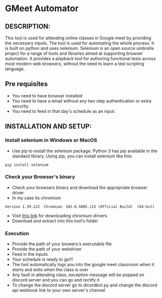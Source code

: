 # GMeet Automator

## DESCRIPTION:
This tool is used for attending online classes in Google meet by providing the necessary inputs. The tool is used for automating the whole process. It is built on python and uses selenium. Selenium is an open source umbrella project for a range of tools and libraries aimed at supporting browser automation. It provides a playback tool for authoring functional tests across most modern web browsers, without the need to learn a test scripting language.

## Pre requisites
- You need to have browser installed
- You need to have a email without any two step authentication or extra security.
- You need to feed in that day's schedule as an input.

## INSTALLATION AND SETUP:
### Install selenium in Windows or MacOS
- Use pip to install the selenium package. Python 3 has pip available in the standard library. Using pip, you can install selenium like this:

```
pip install selenium
```
### Check your Browser's binary
- Check your browsers binary and download the appropriate browser driver
- In my case its chromium 
```
Version 1.39.122  Chromium: 102.0.5005.115 (Official Build)  (64-bit)
```
- Visit [this link](https://chromedriver.chromium.org/) for downloading chromium drivers
- Download and extract into this tool's folder

### Execution
- Provide the path of your browers's executable file
- Provide the path of your webdriver
- Feed in the inputs 
- Your schedule is ready to go!!!
- The tool automatically logs you into the google meet classroom when it starts and exits when the class is over
- Any fault in attending class, exception message will be popped on discord server and you can go and rectify it
- To change the discord server go to dicordbot.py and change the discord api webhook link to your own server's channel
 

